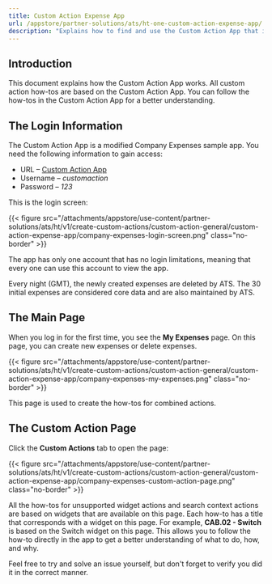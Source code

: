 ```yaml
---
title: Custom Action Expense App
url: /appstore/partner-solutions/ats/ht-one-custom-action-expense-app/
description: "Explains how to find and use the Custom Action App that is used in the how-tos."
---
```


## Introduction

This document explains how the Custom Action App works. All custom action how-tos are based on the Custom Action App. You can follow the how-tos in the Custom Action App for a better understanding.

## The Login Information

The Custom Action App is a modified Company Expenses sample app. You need the following information to gain access:

* URL – [Custom Action App](https://customactionapp.mxapps.io)
* Username – *customaction*
* Password – *123*

This is the login screen:

{{< figure src="/attachments/appstore/use-content/partner-solutions/ats/ht/v1/create-custom-actions/custom-action-general/custom-action-expense-app/company-expenses-login-screen.png" class="no-border" >}}

The app has only one account that has no login limitations, meaning that every one can use this account to view the app.

Every night (GMT), the newly created expenses are deleted by ATS. The 30 initial expenses are considered core data and are also maintained by ATS.

## The Main Page

When you log in for the first time, you see the **My Expenses** page. On this page, you can create new expenses or delete expenses.

{{< figure src="/attachments/appstore/use-content/partner-solutions/ats/ht/v1/create-custom-actions/custom-action-general/custom-action-expense-app/company-expenses-my-expenses.png" class="no-border" >}}

This page is used to create the how-tos for combined actions.

## The Custom Action Page

Click the **Custom Actions** tab to open the page:

{{< figure src="/attachments/appstore/use-content/partner-solutions/ats/ht/v1/create-custom-actions/custom-action-general/custom-action-expense-app/company-expenses-custom-action-page.png" class="no-border" >}}

All the how-tos for unsupported widget actions and search context actions are based on widgets that are available on this page. Each how-to has a title that corresponds with a widget on this page. For example, **CAB.02 - Switch** is based on the Switch widget on this page. This allows you to follow the how-to directly in the app to get a better understanding of what to do, how, and why.

Feel free to try and solve an issue yourself, but don't forget to verify you did it in the correct manner.
